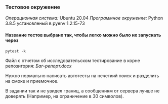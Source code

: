 ### Тестовое окружение
_Операционная система:_ Ubuntu 20.04
_Программное окружение:_ Python 3.8.5 установленый в pyenv 1.2.15-73

#### Название тестов выбрано так, чтобы легко можно было их запускать через
``` 
pytest -k
```
Файл с отчетом об исследовательском тестирование в корне репозитория: _Баг-репорт.docx_

Нужно нормально написать автотесты на нечеткий поиск и разделить на смоке и приемочное.
 
В задании так и не увидел границ, а сообщениям от сервера лучше не доверять (Например, на ограничение в 30 символов).
